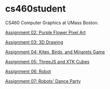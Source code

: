 # cs460student
CS460 Computer Graphics at UMass Boston.

<a href="https://ayahea.github.io/cs460student/02/index.html" title="A2">Assignment 02: Purple Flower Pixel Art</a>

<a href="https://ayahea.github.io/cs460student/03/index.html">Assignment 03: 3D Drawing </a>

<a href="https://ayahea.github.io/cs460student/04/">Assignment 04: Kites, Birds, and Minarets Game</a>

<a href="https://ayahea.github.io/cs460student/05/">Assignment 05: ThreeJS and XTK Cubes </a>

<a href="https://ayahea.github.io/cs460student/06/">Assignment 06: Robot</a>

<a href="https://ayahea.github.io/cs460student/07/">Assignment 07: Robots' Dance Party </a>
